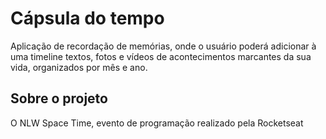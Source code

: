 # Cápsula do tempo

Aplicação de recordação de memórias, onde o usuário poderá adicionar à uma timeline textos, fotos e vídeos de acontecimentos marcantes da sua vida, organizados por mês e ano.

## Sobre o projeto

O NLW Space Time, evento de programação realizado pela Rocketseat